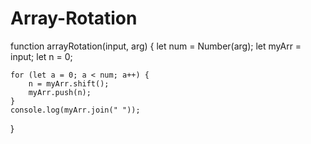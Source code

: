 # Array-Rotation

function arrayRotation(input, arg) {
    let num = Number(arg);
    let myArr = input;
    let n = 0;

    for (let a = 0; a < num; a++) {
        n = myArr.shift();
        myArr.push(n);
    }
    console.log(myArr.join(" "));
}
